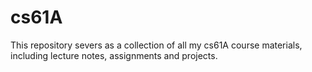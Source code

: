 # cs61A
This repository severs as a collection of all my cs61A course materials, including lecture notes, assignments and projects.
